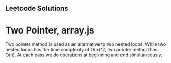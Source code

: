 ## Leetcode Solutions

# Two Pointer, array.js
Two pointer method is used as an alternative to two nested loops.
While two nested loops has the time complexity of O(n)^2, two pointer method has O(n).
At each pass we do operations at beginning and end simultaneously.    